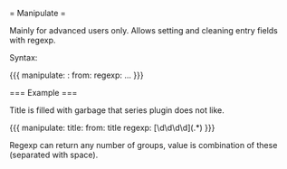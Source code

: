 = Manipulate =

Mainly for advanced users only. Allows setting and cleaning entry fields with regexp.

Syntax:

{{{
manipulate:
  <field>:
    from: <field>
    regexp: ...
}}}

=== Example ===

Title is filled with garbage that series plugin does not like.

{{{
manipulate:
  title:
    from: title
    regexp: \[\d\d\d\d\](.*)
}}}

Regexp can return any number of groups, value is combination of these (separated with space).